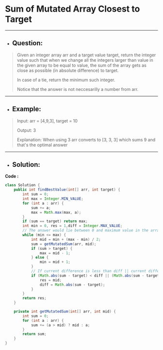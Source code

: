 # Sum of Mutated Array Closest to Target
---
- ## Question:
>Given an integer array arr and a target value target, return the integer value such that when we change all the integers larger than value in the given array to be equal to value, the sum of the array gets as close as possible (in absolute difference) to target.
>
>In case of a tie, return the minimum such integer.
>
>Notice that the answer is not neccesarilly a number from arr.
---
- ## Example:
>Input: arr = [4,9,3], target = 10
>
>Output: 3
>
>Explanation: When using 3 arr converts to [3, 3, 3] which sums 9 and that's the optimal answer
---
- ## Solution:
**Code :**
```java
class Solution {
    public int findBestValue(int[] arr, int target) {
        int sum = 0;
        int max = Integer.MIN_VALUE;
        for (int a : arr) {
            sum += a;
            max = Math.max(max, a);
        }
        if (sum == target) return max;
        int min = 0, res = 1,diff = Integer.MAX_VALUE;
        // The answer would lie between 0 and maximum value in the array.
        while (min <= max) {
            int mid = min + (max - min) / 2;
            sum = getMutatedSum(arr, mid); 
            if (sum > target) {
                max = mid - 1;
            } else {
                min = mid + 1;
            }
            // If current difference is less than diff || current difference==diff but mid < res.(choose the smaller one.)
            if (Math.abs(sum - target) < diff || (Math.abs(sum - target) == diff && mid < res)) { 
                res = mid;
                diff = Math.abs(sum - target);
            }
        }
        return res;
    }

    private int getMutatedSum(int[] arr, int mid) {
        int sum = 0;
        for (int a : arr) {
            sum += (a > mid) ? mid : a;
        }
        return sum;
    }
}
